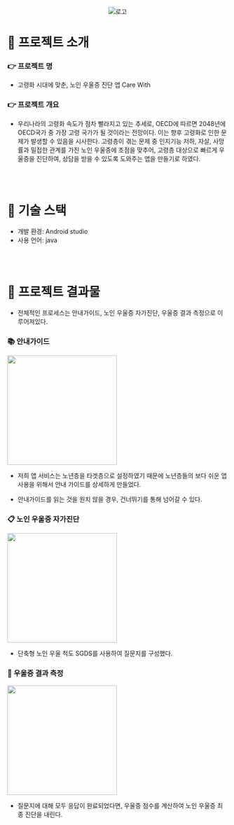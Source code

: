 <div align=center>
  
  ![로고](https://user-images.githubusercontent.com/84820008/208080797-1abb7ffe-f439-49fa-84d4-b5913d07941b.png)
  
</div>

#  🌿 프로젝트 소개

### 👉 프로젝트 명

- 고령화 시대에 맞춘, 노인 우울증 진단 앱 Care With

### 👉 프로젝트 개요

- 우리나라의 고령화 속도가 점차 빨라지고 있는 추세로, OECD에 따르면 2048년에 OECD국가 중 가장 고령 국가가 될 것이라는 전망이다. 이는 향후 고령화로 인한 문제가 발생할 수 있음을 시사한다. 고령층이 겪는 문제 중 인지기능 저하, 자살, 사망률과 밀접한 관계를 가진 노인 우울증에 초점을 맞추어, 고령층 대상으로 빠르게 우울증을 진단하여, 상담을 받을 수 있도록 도와주는 앱을 만들기로 하였다.

<br/>
<br/>

#  🔨 기술 스택

- 개발 환경: Android studio
- 사용 언어: java

<br/>
<br/>

# 🎁 프로젝트 결과물

- 전체적인 프로세스는 안내가이드, 노인 우울증 자가진단, 우울증 결과 측정으로 이루어져있다.
  

### 📚 안내가이드
<img src="https://user-images.githubusercontent.com/84820008/208084387-a1c8753d-5310-4c19-9694-89031eeb375f.png" width="250"/>


- 저희 앱 서비스는 노년층을 타겟층으로 설정하였기 때문에 노년층들의 보다 쉬운 앱 사용을 위해서 안내 가이드를 상세하게 만들었다. 

- 안내가이드를 읽는 것을 원치 않을 경우, 건너뛰기를 통해 넘어갈 수 있다.

### 📋 노인 우울증 자가진단
<img src="https://user-images.githubusercontent.com/84820008/208087670-f17c99b2-ffc3-48b6-a9aa-13eb1b9dcb3a.png" width="250"/>


- 단축형 노인 우울 척도 SGDS를 사용하여 질문지를 구성했다. 

### 🚩 우울증 결과 측정
<img src="https://user-images.githubusercontent.com/84820008/208088375-68c22060-1d8c-489f-8d17-f253a7a0bde3.png" width="250"/>


- 질문지에 대해 모두 응답이 완료되었다면, 우울증 점수를 계산하여 노인 우울증 최종 진단을 내린다.
